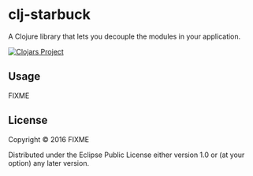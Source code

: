 # clj-starbuck

A Clojure library that lets you decouple the modules in your application.

[![Clojars Project](https://img.shields.io/clojars/v/clj-starbuck.svg)](https://clojars.org/clj-starbuck)

## Usage

FIXME

## License

Copyright © 2016 FIXME

Distributed under the Eclipse Public License either version 1.0 or (at
your option) any later version.

